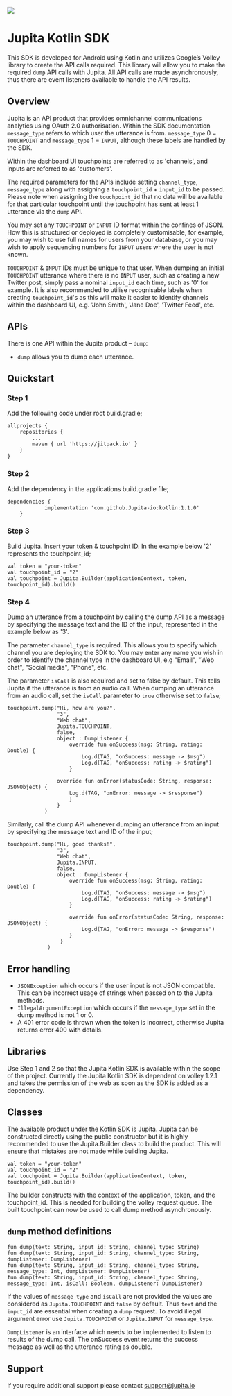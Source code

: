 [![](https://jitpack.io/v/Jupita-io/kotlin.svg)](https://jitpack.io/#Jupita-io/kotlin)

# Jupita Kotlin SDK
This SDK is developed for Android using Kotlin and utilizes Google’s Volley library to create the API calls required. This library will allow you to make the required `dump` API calls with Jupita. All API calls are made asynchronously, thus there are event listeners available to handle the API results.


## Overview
Jupita is an API product that provides omnichannel communications analytics using OAuth 2.0 authorisation. Within the SDK documentation `message_type` refers to which user the utterance is from. `message_type` 0 = `TOUCHPOINT` and `message_type` 1 = `INPUT`, although these labels are handled by the SDK.

Within the dashboard UI touchpoints are referred to as 'channels', and inputs are referred to as 'customers'.

The required parameters for the APIs include setting `channel_type`, `message_type` along with assigning a `touchpoint_id` + `input_id` to be passed. Please note when assigning the `touchpoint_id` that no data will be available for that particular touchpoint until the touchpoint has sent at least 1 utterance via the `dump` API. 

You may set any `TOUCHPOINT` or `INPUT` ID format within the confines of JSON. How this is structured or deployed is completely customisable, for example, you may wish to use full names for users from your database, or you may wish to apply sequencing numbers for `INPUT` users where the user is not known. 

`TOUCHPOINT` & `INPUT` IDs must be unique to that user. When dumping an initial `TOUCHPOINT` utterance where there is no `INPUT` user, such as creating a new Twitter post, simply pass a nominal `input_id` each time, such as '0' for example. It is also recommended to utilise recognisable labels when creating `touchpoint_id`'s as this will make it easier to identify channels within the dashboard UI, e.g. 'John Smith', 'Jane Doe', 'Twitter Feed', etc.

## APIs
There is one API within the Jupita product – `dump`:

- `dump` allows you to dump each utterance.


## Quickstart
### Step 1
Add the following code under root build.gradle;

```
allprojects {
    repositories {
        ...
        maven { url 'https://jitpack.io' }
    }
}
```

### Step 2
Add the dependency in the applications build.gradle file;

```
dependencies {
	        implementation 'com.github.Jupita-io:kotlin:1.1.0'
	}
```

### Step 3
Build Jupita. Insert your token & touchpoint ID. In the example below '2' represents the touchpoint_id;

```
val token = "your-token"
val touchpoint_id = "2"
val touchpoint = Jupita.Builder(applicationContext, token, touchpoint_id).build()
```

### Step 4
Dump an utterance from a touchpoint by calling the dump API as a message by specifying the message text and the ID of the input, represented in the example below as '3'. 

The parameter `channel_type` is required. This allows you to specify which channel you are deploying the SDK to. You may enter any name you wish in order to identify the channel type in the dashboard UI, e.g "Email", "Web chat", "Social media", "Phone", etc.

The parameter `isCall` is also required and set to false by default. This tells Jupita if the utterance is from an audio call. When dumping an utterance from an audio call, set the `isCall` parameter to `true` otherwise set to `false`;

```
touchpoint.dump("Hi, how are you?",
                "3",
                "Web chat",
                Jupita.TOUCHPOINT,
                false,
                object : DumpListener {
                    override fun onSuccess(msg: String, rating: Double) {
                        Log.d(TAG, "onSuccess: message -> $msg")
                        Log.d(TAG, "onSuccess: rating -> $rating")
                    }

                override fun onError(statusCode: String, response: JSONObject) {
                    Log.d(TAG, "onError: message -> $response")
                    }
                }
            )
```

Similarly, call the dump API whenever dumping an utterance from an input by specifying the message text and ID of the input;
```
touchpoint.dump("Hi, good thanks!",
                "3",
                "Web chat",
                Jupita.INPUT,
                false,
                object : DumpListener {
                    override fun onSuccess(msg: String, rating: Double) {
                        Log.d(TAG, "onSuccess: message -> $msg")
                        Log.d(TAG, "onSuccess: rating -> $rating")
                    }

                    override fun onError(statusCode: String, response: JSONObject) {
                        Log.d(TAG, "onError: message -> $response")
                    }
                 }
             )
```

## Error handling
- `JSONException` which occurs if the user input is not JSON compatible. This can be incorrect usage of strings when passed on to the Jupita methods.
- `IllegalArgumentException` which occurs if the `message_type` set in the dump method is not 1 or 0.
- A 401 error code is thrown when the token is incorrect, otherwise Jupita returns error 400 with details.


## Libraries
Use Step 1 and 2 so that the Jupita Kotlin SDK is available within the scope of the project. Currently the Jupita Kotlin SDK is dependent on volley 1.2.1 and takes the permission of the web as soon as the SDK is added as a dependency.


## Classes
The available product under the Kotlin SDK is Jupita. Jupita can be constructed directly using the public constructor but it is highly recommended to use the Jupita.Builder class to build the product. This will ensure that mistakes are not made while building Jupita.

```
val token = "your-token"
val touchpoint_id = "2"
val touchpoint = Jupita.Builder(applicationContext, token, touchpoint_id).build()
```

The builder constructs with the context of the application, token, and the touchpoint_id. This is needed for building the volley request queue. The built touchpoint can now be used to call dump method asynchronously.

## `dump` method definitions

```
fun dump(text: String, input_id: String, channel_type: String)
fun dump(text: String, input_id: String, channel_type: String, dumpListener: DumpListener)
fun dump(text: String, input_id: String, channel_type: String, message_type: Int, dumpListener: DumpListener)
fun dump(text: String, input_id: String, channel_type: String, message_type: Int, isCall: Boolean, dumpListener: DumpListener)
```

If the values of `message_type` and `isCall` are not provided the values are considered as `Jupita.TOUCHPOINT` and `false` by default. Thus `text` and the `input_id` are essential when creating a `dump` request. To avoid illegal argument error use `Jupita.TOUCHPOINT` or `Jupita.INPUT` for `message_type`.

`DumpListener` is an interface which needs to be implemented to listen to results of the dump call. The onSuccess event returns the success message as well as the utterance rating as double.

## Support
If you require additional support please contact support@jupita.io
